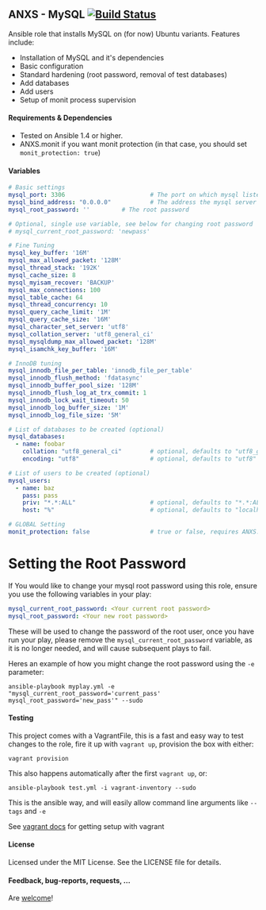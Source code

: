 ## ANXS - MySQL [![Build Status](https://travis-ci.org/ANXS/mysql.png?branch=master)](https://travis-ci.org/ANXS/mysql)

Ansible role that installs MySQL on (for now) Ubuntu variants.
Features include:
- Installation of MySQL and it's dependencies
- Basic configuration
- Standard hardening (root password, removal of test databases)
- Add databases
- Add users
- Setup of monit process supervision


#### Requirements & Dependencies
- Tested on Ansible 1.4 or higher.
- ANXS.monit if you want monit protection (in that case, you should set `monit_protection: true`)


#### Variables

```yaml
# Basic settings
mysql_port: 3306                        # The port on which mysql listens
mysql_bind_address: "0.0.0.0"           # The address the mysql server binds on
mysql_root_password: ''			# The root password

# Optional, single use variable, see below for changing root password
# mysql_current_root_password: 'newpass'

# Fine Tuning
mysql_key_buffer: '16M'
mysql_max_allowed_packet: '128M'
mysql_thread_stack: '192K'
mysql_cache_size: 8
mysql_myisam_recover: 'BACKUP'
mysql_max_connections: 100
mysql_table_cache: 64
mysql_thread_concurrency: 10
mysql_query_cache_limit: '1M'
mysql_query_cache_size: '16M'
mysql_character_set_server: 'utf8'
mysql_collation_server: 'utf8_general_ci'
mysql_mysqldump_max_allowed_packet: '128M'
mysql_isamchk_key_buffer: '16M'

# InnoDB tuning
mysql_innodb_file_per_table: 'innodb_file_per_table'
mysql_innodb_flush_method: 'fdatasync'
mysql_innodb_buffer_pool_size: '128M'
mysql_innodb_flush_log_at_trx_commit: 1
mysql_innodb_lock_wait_timeout: 50
mysql_innodb_log_buffer_size: '1M'
mysql_innodb_log_file_size: '5M'

# List of databases to be created (optional)
mysql_databases:
  - name: foobar
    collation: "utf8_general_ci"        # optional, defaults to "utf8_general_ci"
    encoding: "utf8"                    # optional, defaults to "utf8"

# List of users to be created (optional)
mysql_users:
  - name: baz
    pass: pass
    priv: "*.*:ALL"                     # optional, defaults to "*.*:ALL"
    host: "%"                           # optional, defaults to "localhost"

# GLOBAL Setting
monit_protection: false                 # true or false, requires ANXS.monit
```

# Setting the Root Password
If You would like to change your mysql root password using this role, ensure
you use the following variables in your play:

```yaml
mysql_current_root_password: <Your current root password>
mysql_root_password: <Your new root password>
```

These will be used to change the password of the root user, once you have run your play, 
please remove the `mysql_current_root_password` variable, as it is no longer needed, 
and will cause subsequent plays to fail.

Heres an example of how you might change the root password using the `-e` parameter:

    ansible-playbook myplay.yml -e "mysql_current_root_password='current_pass' mysql_root_password='new_pass'" --sudo

#### Testing
This project comes with a VagrantFile, this is a fast and easy way to test
changes to the role, fire it up with `vagrant up`, provision the box with
either:

    vagrant provision

This also happens automatically after the first `vagrant up`, or:

    ansible-playbook test.yml -i vagrant-inventory --sudo

This is the ansible way, and will easily allow command line arguments like `--tags` and `-e`

See [vagrant docs](https://docs.vagrantup.com/v2/) for getting setup with vagrant


#### License

Licensed under the MIT License. See the LICENSE file for details.


#### Feedback, bug-reports, requests, ...

Are [welcome](https://github.com/ANXS/mysql/issues)!
